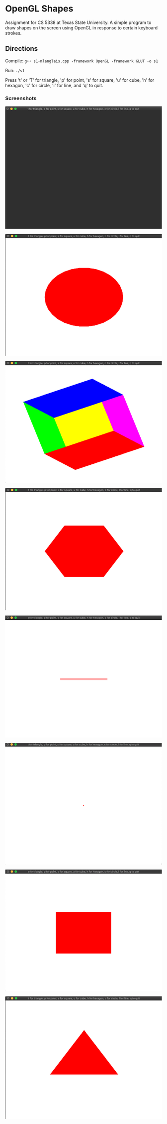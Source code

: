 # OpenGL Shapes
Assignment for CS 5338 at Texas State University. A simple program to draw shapes on the screen using OpenGL in response to certain keyboard strokes.

## Directions
Compile: `g++ s1-mlanglais.cpp -framework OpenGL -framework GLUT -o s1`

Run: `./s1`

Press 't' or 'T' for triangle, 'p' for point, 's' for square, 'u' for cube, 'h' for hexagon, 'c' for circle, 'l' for line, and 'q' to quit.

### Screenshots
![Intro](images/intro.png)

![Circle](images/circle.png)

![Cube](images/cube.png)

![Hexagon](images/hexagon.png)

![Line](images/line.png)

![Point](images/point.png)

![Square](images/square.png)

![Triangle](images/triangle.png)
